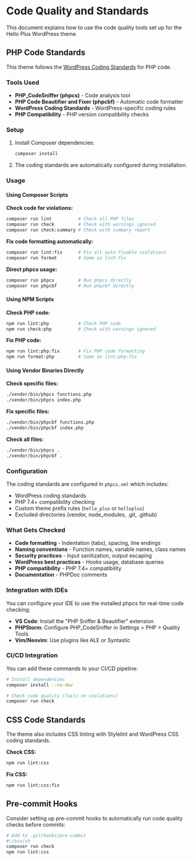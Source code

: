 # Code Quality and Standards

This document explains how to use the code quality tools set up for the Hello Plus WordPress theme.

## PHP Code Standards

This theme follows the [WordPress Coding Standards](https://developer.wordpress.org/coding-standards/) for PHP code.

### Tools Used

- **PHP_CodeSniffer (phpcs)** - Code analysis tool
- **PHP Code Beautifier and Fixer (phpcbf)** - Automatic code formatter
- **WordPress Coding Standards** - WordPress-specific coding rules
- **PHP Compatibility** - PHP version compatibility checks

### Setup

1. Install Composer dependencies:
   ```bash
   composer install
   ```

2. The coding standards are automatically configured during installation.

### Usage

#### Using Composer Scripts

**Check code for violations:**
```bash
composer run lint          # Check all PHP files
composer run check         # Check with warnings ignored
composer run check:summary # Check with summary report
```

**Fix code formatting automatically:**
```bash
composer run lint:fix      # Fix all auto-fixable violations
composer run format        # Same as lint:fix
```

**Direct phpcs usage:**
```bash
composer run phpcs         # Run phpcs directly
composer run phpcbf        # Run phpcbf directly
```

#### Using NPM Scripts

**Check PHP code:**
```bash
npm run lint:php           # Check PHP code
npm run check:php          # Check with warnings ignored
```

**Fix PHP code:**
```bash
npm run lint:php:fix       # Fix PHP code formatting
npm run format:php         # Same as lint:php:fix
```

#### Using Vendor Binaries Directly

**Check specific files:**
```bash
./vendor/bin/phpcs functions.php
./vendor/bin/phpcs index.php
```

**Fix specific files:**
```bash
./vendor/bin/phpcbf functions.php
./vendor/bin/phpcbf index.php
```

**Check all files:**
```bash
./vendor/bin/phpcs .
./vendor/bin/phpcbf .
```

### Configuration

The coding standards are configured in `phpcs.xml` which includes:

- WordPress coding standards
- PHP 7.4+ compatibility checking
- Custom theme prefix rules (`hello_plus` or `helloplus`)
- Excluded directories (vendor, node_modules, .git, .github)

### What Gets Checked

- **Code formatting** - Indentation (tabs), spacing, line endings
- **Naming conventions** - Function names, variable names, class names
- **Security practices** - Input sanitization, output escaping
- **WordPress best practices** - Hooks usage, database queries
- **PHP compatibility** - PHP 7.4+ compatibility
- **Documentation** - PHPDoc comments

### Integration with IDEs

You can configure your IDE to use the installed phpcs for real-time code checking:

- **VS Code**: Install the "PHP Sniffer & Beautifier" extension
- **PHPStorm**: Configure PHP_CodeSniffer in Settings > PHP > Quality Tools
- **Vim/Neovim**: Use plugins like ALE or Syntastic

### CI/CD Integration

You can add these commands to your CI/CD pipeline:

```bash
# Install dependencies
composer install --no-dev

# Check code quality (fails on violations)
composer run check
```

## CSS Code Standards

The theme also includes CSS linting with Stylelint and WordPress CSS coding standards.

**Check CSS:**
```bash
npm run lint:css
```

**Fix CSS:**
```bash
npm run lint:css:fix
```

## Pre-commit Hooks

Consider setting up pre-commit hooks to automatically run code quality checks before commits:

```bash
# Add to .git/hooks/pre-commit
#!/bin/sh
composer run check
npm run lint:css
```